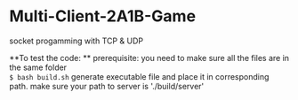 # Multi-Client-2A1B-Game
socket progamming with TCP &amp; UDP 

**To test the code:  **
prerequisite: you need to make sure all the files are in the same folder  
`$ bash build.sh`
generate executable file and place it in corresponding path. make sure your path to server is './build/server'


